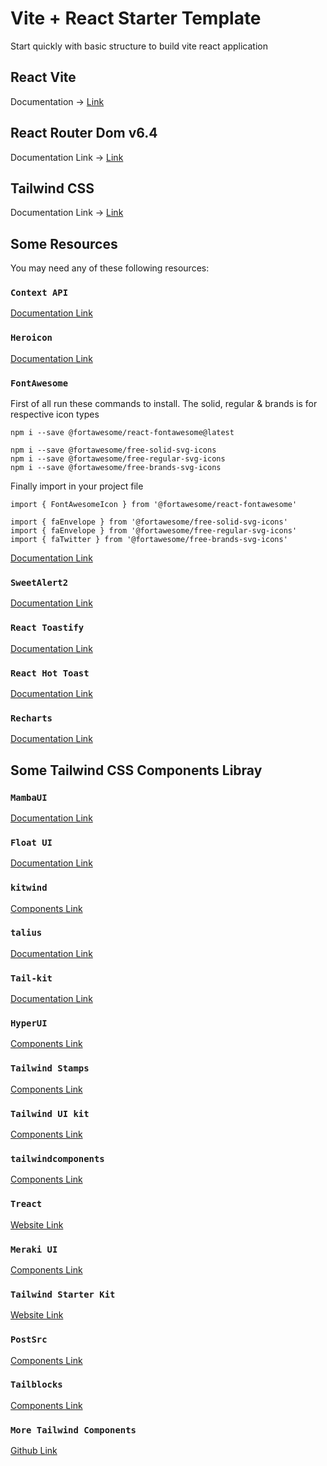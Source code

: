 # Vite + React Starter Template

Start quickly with basic structure to build vite react application

## React Vite
Documentation -> [Link](https://vitejs.dev/guide)

## React Router Dom v6.4 
Documentation Link -> [Link](https://reactrouter.com/en/main/start/overview)

## Tailwind CSS
Documentation Link -> [Link](https://tailwindcss.com/docs)

## Some Resources

You may need any of these following resources:

### `Context API`

[Documentation Link](https://reactjs.org/docs/context.html#api)

### `Heroicon`

[Documentation Link](https://github.com/tailwindlabs/heroicons)

### `FontAwesome`

First of all run these commands to install. The solid, regular & brands is for respective icon types
```
npm i --save @fortawesome/react-fontawesome@latest

npm i --save @fortawesome/free-solid-svg-icons
npm i --save @fortawesome/free-regular-svg-icons
npm i --save @fortawesome/free-brands-svg-icons
```
Finally import in your project file
```
import { FontAwesomeIcon } from '@fortawesome/react-fontawesome'

import { faEnvelope } from '@fortawesome/free-solid-svg-icons'
import { faEnvelope } from '@fortawesome/free-regular-svg-icons'
import { faTwitter } from '@fortawesome/free-brands-svg-icons'
```

[Documentation Link](https://fontawesome.com/docs/web/use-with/react)

### `SweetAlert2`
[Documentation Link](https://github.com/sweetalert2/sweetalert2-react-content)

### `React Toastify`
[Documentation Link](https://fkhadra.github.io/react-toastify/introduction/)

### `React Hot Toast`
[Documentation Link](https://github.com/timolins/react-hot-toast)

### `Recharts`
[Documentation Link](https://recharts.org/en-US/guide)

## Some Tailwind CSS Components Libray

### `MambaUI`
[Documentation Link](https://www.mambaui.com/docs)

### `Float UI`
[Documentation Link](https://www.floatui.com/docs/getting-started)

### `kitwind`
[Components Link](https://kitwind.io/products/kometa/components)

### `talius`
[Documentation Link](https://tailus.io/blocks)

### `Tail-kit`
[Documentation Link](https://www.tailwind-kit.com/started)

### `HyperUI`
[Components Link](https://www.hyperui.dev)

### `Tailwind Stamps`
[Components Link](https://tailwindcss.5balloons.info)

### `Tailwind UI kit`
[Components Link](https://tailwinduikit.com/components)

### `tailwindcomponents`
[Components Link](https://tailwindcomponents.com)

### `Treact`
[Website Link](https://treact.owaiskhan.me)

### `Meraki UI`
[Components Link](https://merakiui.com/components)

### `Tailwind Starter Kit`
[Website Link](https://www.creative-tim.com/learning-lab/tailwind-starter-kit/presentation)

### `PostSrc`
[Components Link](https://postsrc.com/components)

### `Tailblocks`
[Components Link](https://tailblocks.cc)

### `More Tailwind Components`
[Github Link](https://github.com/unlight/tailwind-components)
